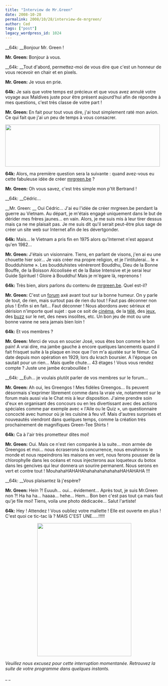 ```yaml
---
title: "Interview de Mr.Green"
date: 2008-10-28
permalink: 2008/10/28/interview-de-mrgreen/
author: Ced
tags: ["post"]
legacy_wordpress_id: 1024
---
```


__64k: __Bonjour Mr. Green !

__Mr. Green:__ Bonjour à vous.

__64k: __Tout d'abord, permettez-moi de vous dire que c'est un honneur de vous recevoir en chair et en pixels.

__Mr. Green:__ Je vous en prie.

__64k:__ Je sais que votre temps est précieux et que vous avez annulé votre voyage aux Maldives juste pour être présent aujourd'hui afin de répondre à mes questions, c'est très classe de votre part !

__Mr. Green:__ En fait pour tout vous dire, j'ai tout simplement raté mon avion. Ce qui fait que j'ai un peu de temps à vous consacrer.

[<img class="alignnone size-full wp-image-1028" title="mr-green2" src="https://64k.be/wp-content/uploads/2008/10/mr-green2.jpg" alt="" width="493" height="134" />](http://www.mrgreen.be)

__64k:__ Alors, ma première question sera la suivante : quand avez-vous eu cette fabuleuse idée de créer <a title="Forum Mr Green" href="http://www.mrgreen.be">mrgreen.be</a> ?

<!-- excerpt -->

__Mr. Green:__ Oh vous savez, c'est très simple mon p'tit Bertrand !

__64k: __Cédric…

__Mr. Green: __ Oui Cédric… J'ai eu l'idée de créer mrgreen.be pendant la guerre au Vietnam. Au départ, je m'étais engagé uniquement dans le but de dérider mes frères jaunes… en vain. Alors, je me suis mis à leur tirer dessus mais ça ne me plaisait pas. Je me suis dit qu'il serait peut-être plus sage de créer un site web sur Internet afin de les dévertgonder.

__64k:__ Mais… le Vietnam a pris fin en 1975 alors qu'Internet n'est apparut qu'en 1982…

__Mr. Green:__ J'étais un visionnaire. Tiens, en parlant de visons, j'en ai eu une chouette hier soir… Je vais créer ma propre religion, et je l'intitulerai… le « Boudduhisme ». Les boudduhistes vénèreront Bouddhu, Dieu de la Bonne Bouffe, de la Boisson Alcoolisée et de la Baise Intensive et je serai leur Guide Spirituel ! Gloire à Bouddhu! Mais je m'égare là, reprenons !

__64k:__ Très bien, alors parlons du contenu de <a title="Forum Mr Green" href="http://www.mrgreen.be">mrgreen.be</a>. Quel est-il?

__Mr. Green:__ C'est un [forum](http://www.mrgreen.be) axé avant tout sur la bonne humeur. On y parle de tout, de rien, mais surtout pas de rien du tout ! Faut pas déconner non plus ! Enfin si en fait… Faut déconner ! Nous abordons avec sérieux et dérision n'importe quel sujet : que ce soit de [cinéma](http://www.mrgreen.be/forum/viewforum.php?f=23), de la [télé](http://www.mrgreen.be/forum/viewforum.php?f=24), des j[eux](http://www.mrgreen.be/forum/viewforum.php?f=8), des [buzz](http://www.mrgreen.be/forum/viewforum.php?f=35) sur le net, des news insolites, etc. Un bon jeu de mot ou une bonne vanne ne sera jamais bien loin !

__64k:__ Et vos membres ?

__Mr. Green:__ Merci de vous en soucier José, vous êtes bon comme le bon pain! A vrai dire, ma jambe gauche à encore quelques lancements quand il fait frisquet suite à la plaque en inox que l'on m'a ajustée sur le fémur. Ca date depuis mon opération en 1929, lors du krach boursier. A l'époque on sautait pour un rien… Mais quelle chute… 43 étages ! Vous vous rendez compte ? Juste une jambe écrabouillée !

__64k: __Euh… je voulais plutôt parler de vos membres sur le forum…

__Mr. Green:__ Ah oui, les Greengos ! Mes fidèles Greengos… Ils peuvent désormais s'exprimer librement comme dans la vraie vie, notamment sur le forum mais aussi via le Chat mis à leur disposition. J'aime prendre soin d'eux en organisant des concours ou en les divertissant avec des actions spéciales comme par exemple avec « l'Aile ou le Quiz », un questionnaire concocté avec humour où je les cuisine à feu vif. Mais d'autres surprises et nouveautés viendront dans quelques temps, comme la création très prochainement de magnifiques Green-Tee Shirts !

__64k:__ Ca à l'air très prometteur dites moi!

__Mr. Green:__ Oui. Mais ce n'est rien comparée à la suite… mon armée de Greengos et moi… nous écraserons la concurrence, nous envahirons le monde et nous repeindrons les maisons en vert, nous ferons pousser de la chlorophylle dans les océans et nous injecterons aux loqueteux du botox dans les gencives qui leur donnera un sourire permanent. Nous serons en vert et contre tout !
MouhahaHAHAHAhahahahahahahaHAHAHAHA !!!

__64k: __Vous plaisantez là j'espère?

__Mr. Green:__ Hein ?! Euuuh… oui… évidement… Après tout, je suis Mr.Green non ?! Ha ha ha… haaaa… hehe… Hem… Bon ben c'est pas tout ça mais faut qu'je file moi! Tiens, voila une photo dédicacée… Salut l'artiste!

__64k:__ Hey ! Attendez ! Vous oubliez votre mallette ! Elle est ouverte en plus ! C'est quoi ce tic-tac là ? MAIS C'EST UNE.....!!!!!
<p style="text-align: center;"><img class="size-full wp-image-1025 aligncenter" title="Mr Green" src="https://64k.be/wp-content/uploads/2008/10/mr-green.jpg" alt="" width="300" height="424" /></p>

_Veuillez nous excusez pour cette interruption momentanée. Retrouvez la suite de votre programme dans quelques instants._

_ _
